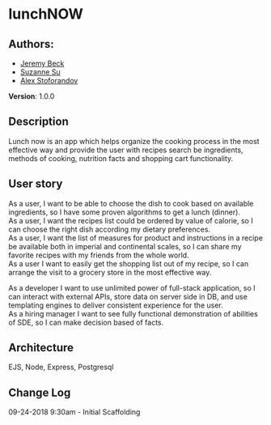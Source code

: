 # lunchNOW

## Authors: 
* [Jeremy Beck](https://github.com/mtncrawler/)
* [Suzanne Su](https://github.com/tiramisuzie/)
* [Alex Stoforandov](https://github.com/al1s/)

**Version**: 1.0.0

## Description
Lunch now is an app which helps organize the cooking process in the most effective way and provide the user with recipes search be ingredients, methods of cooking, nutrition facts and shopping cart functionality.

## User story
As a user, I want to be able to choose the dish to cook based on available ingredients, so I have some proven algorithms to get a lunch (dinner).  
As a user, I want the recipes list could be ordered by value of calorie, so I can choose the right dish according my dietary preferences.  
As a user, I want the list of measures for product and instructions in a recipe be available both in imperial and continental scales, so I can share my favorite recipes with my friends from the whole world.  
As a user I want to easily get the shopping list out of my recipe, so I can arrange the visit to a grocery store in the most effective way.  

As a developer I want to use unlimited power of full-stack application, so I can interact with external APIs, store data on server side in DB, and use templating engines to deliver consistent experience for the user.  
As a hiring manager I want to see fully functional demonstration of abilities of SDE, so I can make decision based of facts.  

## Architecture
EJS, Node, Express, Postgresql

## Change Log

09-24-2018 9:30am - Initial Scaffolding
